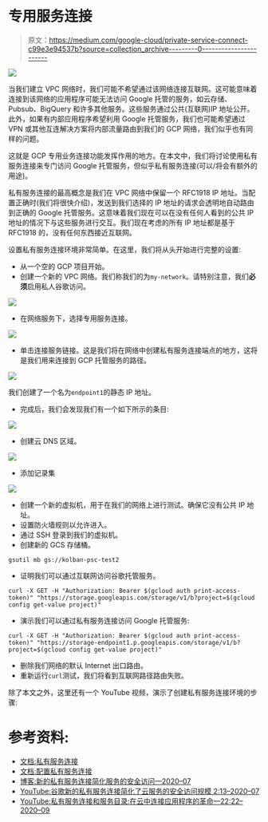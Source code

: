 # 专用服务连接

> 原文：<https://medium.com/google-cloud/private-service-connect-c99e3e94537b?source=collection_archive---------0----------------------->

![](img/8761e47b1c800a6ae5bb366353c5c814.png)

当我们建立 VPC 网络时，我们可能不希望通过该网络连接互联网。这可能意味着连接到该网络的应用程序可能无法访问 Google 托管的服务，如云存储、Pubsub、BigQuery 和许多其他服务。这些服务通过公共(互联网)IP 地址公开。此外，如果有内部应用程序希望利用 Google 托管服务，我们也可能希望通过 VPN 或其他互连解决方案将内部流量路由到我们的 GCP 网络，我们似乎也有同样的问题。

这就是 GCP 专用业务连接功能发挥作用的地方。在本文中，我们将讨论使用私有服务连接来专门访问 Google 托管服务，但似乎私有服务连接(可以/将会有额外的用途)。

私有服务连接的最高概念是我们在 VPC 网络中保留一个 RFC1918 IP 地址。当配置正确时(我们将很快介绍)，发送到我们选择的 IP 地址的请求会透明地自动路由到正确的 Google 托管服务。这意味着我们现在可以在没有任何人看到的公共 IP 地址的情况下与这些服务进行交互。我们现在考虑的所有 IP 地址都是基于 RFC1918 的，没有任何东西接近互联网。

设置私有服务连接环境非常简单。在这里，我们将从头开始进行完整的设置:

*   从一个空的 GCP 项目开始。
*   创建一个新的 VPC 网络。我们称我们的为`my-network`。请特别注意，我们**必须**启用私人谷歌访问。

![](img/084f800ecd1659c693afb787228bf627.png)

*   在网络服务下，选择专用服务连接。

![](img/baeee36c7cdcca553a8237457d42bfbe.png)

*   单击连接服务链接。这是我们将在网络中创建私有服务连接端点的地方，这将是我们用来连接到 GCP 托管服务的路径。

![](img/e0290dded06e52b17dac1422a604e7ea.png)

我们创建了一个名为`endpoint1`的静态 IP 地址。

*   完成后，我们会发现我们有一个如下所示的条目:

![](img/3fbded6fda62cf42542815e6dbb1faa6.png)

*   创建云 DNS 区域。

![](img/9d101f1a3bc4dc51a4f40b588ebdc8a9.png)

*   添加记录集

![](img/9df3ded9948f28ea48664accdda2a09b.png)

*   创建一个新的虚拟机，用于在我们的网络上进行测试。确保它没有公共 IP 地址。
*   设置防火墙规则以允许进入。
*   通过 SSH 登录到我们的虚拟机。
*   创建新的 GCS 存储桶。

```
gsutil mb gs://kolban-psc-test2
```

*   证明我们可以通过互联网访问谷歌托管服务。

```
curl -X GET -H "Authorization: Bearer $(gcloud auth print-access-token)" "https://storage.googleapis.com/storage/v1/b?project=$(gcloud config get-value project)"
```

*   演示我们可以通过私有服务连接访问 Google 托管服务:

```
curl -X GET -H "Authorization: Bearer $(gcloud auth print-access-token)" "https://storage-endpoint1.p.googleapis.com/storage/v1/b?project=$(gcloud config get-value project)"
```

*   删除我们网络的默认 Internet 出口路由。
*   重新运行`curl`测试，我们将看到互联网路径路由失败。

除了本文之外，这里还有一个 YouTube 视频，演示了创建私有服务连接环境的步骤:

# 参考资料:

*   [文档:私有服务连接](https://cloud.google.com/vpc/docs/private-service-connect)
*   [文档:配置私有服务连接](https://cloud.google.com/vpc/docs/configure-private-service-connect-consumer)
*   [博客:新的私有服务连接简化服务的安全访问—2020–07](https://cloud.google.com/blog/products/networking/introducing-private-service-connect)
*   [YouTube:谷歌新的私有服务连接简化了云服务的安全访问规模 2:13–2020–07](https://www.youtube.com/watch?v=TksQGwXIl1A)
*   [YouTube:私有服务连接和服务目录:在云中连接应用程序的革命—22:22–2020–09](https://www.youtube.com/watch?v=TYumathiFRI)
